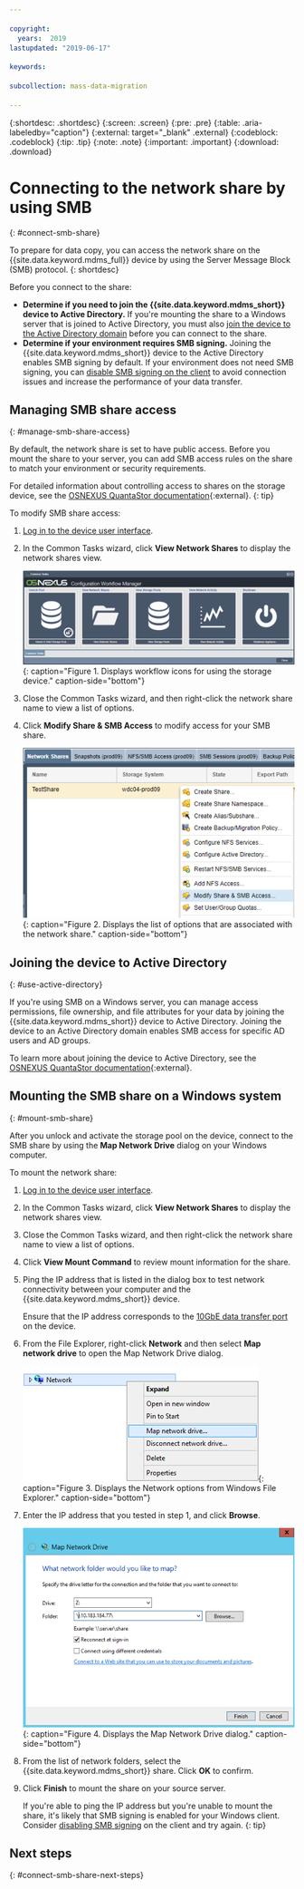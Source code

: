 ```yaml
---

copyright:
  years:  2019
lastupdated: "2019-06-17"

keywords:

subcollection: mass-data-migration

---
```


{:shortdesc: .shortdesc}
{:screen: .screen}
{:pre: .pre}
{:table: .aria-labeledby="caption"}
{:external: target="_blank" .external}
{:codeblock: .codeblock}
{:tip: .tip}
{:note: .note}
{:important: .important}
{:download: .download}

# Connecting to the network share by using SMB
{: #connect-smb-share}

To prepare for data copy, you can access the network share on the {{site.data.keyword.mdms_full}} device by using the Server Message Block (SMB) protocol.
{: shortdesc}

Before you connect to the share:

- **Determine if you need to join the {{site.data.keyword.mdms_short}} device to Active Directory.** If you're mounting the share to a Windows server that is joined to Active Directory, you must also [join the device to the Active Directory domain](#use-active-directory) before you can connect to the share.
- **Determine if your environment requires SMB signing.** Joining the {{site.data.keyword.mdms_short}} device to the Active Directory enables SMB signing by default. If your environment does not need SMB signing, you can [disable SMB signing on the client](/docs/infrastructure/mass-data-migration?topic=mass-data-migration-troubleshooting#unable-to-mount-smb-share) to avoid connection issues and increase the performance of your data transfer.

## Managing SMB share access
{: #manage-smb-share-access}

By default, the network share is set to have public access. Before you mount the share to your server, you can add SMB access rules on the share to match your environment or security requirements. 

For detailed information about controlling access to shares on the storage device, see the [OSNEXUS QuantaStor documentation](https://wiki.osnexus.com/index.php?title=Network_Shares){:external}.
{: tip}

To modify SMB share access:

1. [Log in to the device user interface](/docs/infrastructure/mass-data-migration?topic=mass-data-migration-access-ui#log-in-ui).
2. In the Common Tasks wizard, click **View Network Shares** to display the network shares view.

   ![Workflow icons](images/workflow.png){: caption="Figure 1. Displays workflow icons for using the storage device." caption-side="bottom"}
3. Close the Common Tasks wizard, and then right-click the network share name to view a list of options. 
4. Click **Modify Share & SMB Access** to modify access for your SMB share.

    ![description](images/add-smb-access.png){: caption="Figure 2. Displays the list of options that are associated with the network share." caption-side="bottom"}

## Joining the device to Active Directory
{: #use-active-directory}

If you're using SMB on a Windows server, you can manage access permissions, file ownership, and file attributes for your data by joining the {{site.data.keyword.mdms_short}} device to Active Directory. Joining the device to an Active Directory domain enables SMB access for specific AD users and AD groups. 

To learn more about joining the device to Active Directory, see the [OSNEXUS QuantaStor documentation](https://wiki.osnexus.com/index.php?title=Network_Shares#Joining_an_AD_Domain){:external}.

## Mounting the SMB share on a Windows system
{: #mount-smb-share}

After you unlock and activate the storage pool on the device, connect to the SMB share by using the **Map Network Drive** dialog on your Windows computer.

To mount the network share:

1. [Log in to the device user interface](/docs/infrastructure/mass-data-migration?topic=mass-data-migration-access-ui#log-in-ui).
2. In the Common Tasks wizard, click **View Network Shares** to display the network shares view.
3. Close the Common Tasks wizard, and then right-click the network share name to view a list of options. 
4. Click **View Mount Command** to review mount information for the share.
5. Ping the IP address that is listed in the dialog box to test network connectivity between your computer and the {{site.data.keyword.mdms_short}} device.

   Ensure that the IP address corresponds to the [10GbE data transfer port](/docs/infrastructure/mass-data-migration?topic=mass-data-migration-device-overview#network-settings) on the device. 
6. From the File Explorer, right-click **Network** and then select **Map network drive** to open the Map Network Drive dialog.

   ![Open map network drive dialog](images/map-network-drive.png){: caption="Figure 3. Displays the Network options from Windows File Explorer." caption-side="bottom"}
7. Enter the IP address that you tested in step 1, and click **Browse**.

   ![Connect to the network share](images/map-network-drive-dialog.png){: caption="Figure 4. Displays the Map Network Drive dialog." caption-side="bottom"}
8. From the list of network folders, select the {{site.data.keyword.mdms_short}} share. Click **OK** to confirm.
9. Click **Finish** to mount the share on your source server.

    If you're able to ping the IP address but you're unable to mount the share, it's likely that SMB signing is enabled for your Windows client. Consider [disabling SMB signing](/docs/infrastructure/mass-data-migration?topic=mass-data-migration-troubleshooting#unable-to-mount-smb-share) on the client and try again.
    {: tip} 

## Next steps
{: #connect-smb-share-next-steps}

